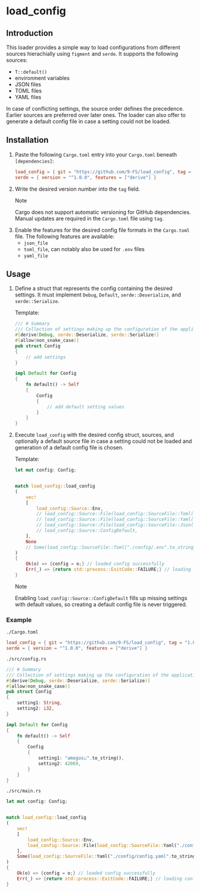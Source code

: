 # load_config
## Introduction

This loader provides a simple way to load configurations from different sources hierachially using `figment` and `serde`. It supports the following sources:
- `T::default()`
- environment variables
- JSON files
- TOML files
- YAML files

In case of conflicting settings, the source order defines the precedence. Earlier sources are preferred over later ones. The loader can also offer to generate a default config file in case a setting could not be loaded.

## Installation

1. Paste the following `Cargo.toml` entry into your `Cargo.toml` beneath `[dependencies]`:
    ```TOML
    load_config = { git = "https://github.com/9-FS/load_config", tag = "", features = []}
    serde = { version = "^1.0.0", features = ["derive"] }
    ```
1. Write the desired version number into the `tag` field.
    > [!NOTE]
    > Cargo does not support automatic versioning for GitHub dependencies. Manual updates are required in the `Cargo.toml` file using `tag`.
1. Enable the features for the desired config file formats in the `Cargo.toml` file. The following features are available:
    - `json_file`
    - `toml_file`, can notably also be used for `.env` files
    - `yaml_file`

## Usage

1. Define a struct that represents the config containing the desired settings. It must implement `Debug`, `Default`, `serde::Deserialize`, and `serde::Serialize`.

    Template:

    ```Rust
    /// # Summary
    /// Collection of settings making up the configuration of the application.
    #[derive(Debug, serde::Deserialize, serde::Serialize)]
    #[allow(non_snake_case)]
    pub struct Config
    {
        // add settings
    }

    impl Default for Config
    {
        fn default() -> Self
        {
            Config
            {
                // add default setting values
            }
        }
    }
    ```
1. Execute `load_config` with the desired config struct, sources, and optionally a default source file in case a setting could not be loaded and generation of a default config file is chosen.

    Template:

    ```Rust
    let mut config: Config;


    match load_config::load_config
    (
        vec!
        [
            load_config::Source::Env,
            // load_config::Source::File(load_config::SourceFile::Toml("./config/.env".to_string())),
            // load_config::Source::File(load_config::SourceFile::Yaml("./config/config.yaml".to_string())),
            // load_config::Source::File(load_config::SourceFile::Json("./config/config.json".to_string())),
            // load_config::Source::ConfigDefault,
        ],
        None
        // Some(load_config::SourceFile::Toml("./config/.env".to_string()))
    )
    {
        Ok(o) => {config = o;} // loaded config successfully
        Err(_) => {return std::process::ExitCode::FAILURE;} // loading config failed
    }
    ```

    > [!NOTE]
    > Enabling `load_config::Source::ConfigDefault` fills up missing settings with default values, so creating a default config file is never triggered.

### Example

`./Cargo.toml`

```TOML
load_config = { git = "https://github.com/9-FS/load_config", tag = "1.0.0", features = ["toml_file"] }
serde = { version = "^1.0.0", features = ["derive"] }
```

`./src/config.rs`

```Rust
/// # Summary
/// Collection of settings making up the configuration of the application.
#[derive(Debug, serde::Deserialize, serde::Serialize)]
#[allow(non_snake_case)]
pub struct Config
{
    setting1: String,
    setting2: i32,
}

impl Default for Config
{
    fn default() -> Self
    {
        Config
        {
            setting1: "amogusඞ".to_string(),
            setting2: 42069,
        }
    }
}
```

`./src/main.rs`

```Rust
let mut config: Config;


match load_config::load_config
(
    vec!
    [
        load_config::Source::Env,
        load_config::Source::File(load_config::SourceFile::Yaml("./config/config.yaml".to_string())),
    ],
    Some(load_config::SourceFile::Yaml("./config/config.yaml".to_string()))
)
{
    Ok(o) => {config = o;} // loaded config successfully
    Err(_) => {return std::process::ExitCode::FAILURE;} // loading config failed
}
```